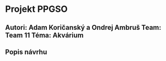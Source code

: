 # Projekt PPGSO
Autori: Adam Koričanský a Ondrej Ambruš
Team: Team 11
Téma: Akvárium
---
## Popis návrhu